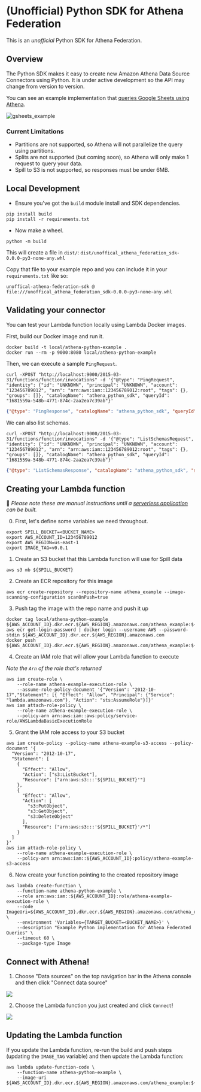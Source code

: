 # (Unofficial) Python SDK for Athena Federation

This is an _unofficial_ Python SDK for Athena Federation.

## Overview

The Python SDK makes it easy to create new Amazon Athena Data Source Connectors using Python. It is under active development so the API may change from version to version.

You can see an example implementation that [queries Google Sheets using Athena](https://github.com/dacort/athena-gsheets).

![gsheets_example](https://user-images.githubusercontent.com/1512/134044216-f8498ce8-2015-4935-bc95-6f9fd5234a25.png)

### Current Limitations

- Partitions are not supported, so Athena will not parallelize the query using partitions.
- Splits are not supported (but coming soon), so Athena will only make 1 request to query your data.
- Spill to S3 is not supported, so responses must be under 6MB.

## Local Development

- Ensure you've got the `build` module install and SDK dependencies.

```
pip install build
pip install -r requirements.txt
```

- Now make a wheel.

```shell
python -m build
```

This will create a file in `dist/`: `dist/unoffical_athena_federation_sdk-0.0.0-py3-none-any.whl`

Copy that file to your example repo and you can include it in your `requirements.txt` like so:

```
unoffical-athena-federation-sdk @ file:///unoffical_athena_federation_sdk-0.0.0-py3-none-any.whl
```

## Validating your connector

You can test your Lambda function locally using Lambda Docker images.

First, build our Docker image and run it.

```shell
docker build -t local/athena-python-example .
docker run --rm -p 9000:8080 local/athena-python-example
```

Then, we can execute a sample `PingRequest`.

```shell
curl -XPOST "http://localhost:9000/2015-03-31/functions/function/invocations" -d '{"@type": "PingRequest", "identity": {"id": "UNKNOWN", "principal": "UNKNOWN", "account": "123456789012", "arn": "arn:aws:iam::123456789012:root", "tags": {}, "groups": []}, "catalogName": "athena_python_sdk", "queryId": "1681559a-548b-4771-874c-2aa2ea7c39ab"}'
```

```json
{"@type": "PingResponse", "catalogName": "athena_python_sdk", "queryId": "1681559a-548b-4771-874c-2aa2ea7c39ab", "sourceType": "athena_python_sdk", "capabilities": 23}
```

We can also list schemas.

```shell
curl -XPOST "http://localhost:9000/2015-03-31/functions/function/invocations" -d '{"@type": "ListSchemasRequest", "identity": {"id": "UNKNOWN", "principal": "UNKNOWN", "account": "123456789012", "arn": "arn:aws:iam::123456789012:root", "tags": {}, "groups": []}, "catalogName": "athena_python_sdk", "queryId": "1681559a-548b-4771-874c-2aa2ea7c39ab"}'
```

```json
{"@type": "ListSchemasResponse", "catalogName": "athena_python_sdk", "schemas": ["sampledb"], "requestType": "LIST_SCHEMAS"}
```

## Creating your Lambda function

💁 _Please note these are manual instructions until a [serverless application](https://aws.amazon.com/serverless/serverlessrepo/) can be built._

0. First, let's define some variables we need throughout.

```shell
export SPILL_BUCKET=<BUCKET_NAME>
export AWS_ACCOUNT_ID=123456789012
export AWS_REGION=us-east-1
export IMAGE_TAG=v0.0.1
```

1. Create an S3 bucket that this Lambda function will use for Spill data

```shell
aws s3 mb ${SPILL_BUCKET}
```

2. Create an ECR repository for this image

```shell
aws ecr create-repository --repository-name athena_example --image-scanning-configuration scanOnPush=true
```

3. Push tag the image with the repo name and push it up

```shell
docker tag local/athena-python-example ${AWS_ACCOUNT_ID}.dkr.ecr.${AWS_REGION}.amazonaws.com/athena_example:${IMAGE_TAG}
aws ecr get-login-password | docker login --username AWS --password-stdin ${AWS_ACCOUNT_ID}.dkr.ecr.${AWS_REGION}.amazonaws.com
docker push ${AWS_ACCOUNT_ID}.dkr.ecr.${AWS_REGION}.amazonaws.com/athena_example:${IMAGE_TAG}
```

4. Create an IAM role that will allow your Lambda function to execute

_Note the `Arn` of the role that's returned_

```shell
aws iam create-role \
    --role-name athena-example-execution-role \
    --assume-role-policy-document '{"Version": "2012-10-17","Statement": [{ "Effect": "Allow", "Principal": {"Service": "lambda.amazonaws.com"}, "Action": "sts:AssumeRole"}]}'
aws iam attach-role-policy \
    --role-name athena-example-execution-role \
    --policy-arn arn:aws:iam::aws:policy/service-role/AWSLambdaBasicExecutionRole
```

5. Grant the IAM role access to your S3 bucket

```shell
aws iam create-policy --policy-name athena-example-s3-access --policy-document '{
  "Version": "2012-10-17",
  "Statement": [
    {
      "Effect": "Allow",
      "Action": ["s3:ListBucket"],
      "Resource": ["arn:aws:s3:::'${SPILL_BUCKET}'"]
    },
    {
      "Effect": "Allow",
      "Action": [
        "s3:PutObject",
        "s3:GetObject",
        "s3:DeleteObject"
      ],
      "Resource": ["arn:aws:s3:::'${SPILL_BUCKET}'/*"]
    }
  ]
}'
aws iam attach-role-policy \
    --role-name athena-example-execution-role \
    --policy-arn arn:aws:iam::${AWS_ACCOUNT_ID}:policy/athena-example-s3-access
```


6. Now create your function pointing to the created repository image

```shell
aws lambda create-function \
    --function-name athena-python-example \
    --role arn:aws:iam::${AWS_ACCOUNT_ID}:role/athena-example-execution-role \
    --code ImageUri=${AWS_ACCOUNT_ID}.dkr.ecr.${AWS_REGION}.amazonaws.com/athena_example:${IMAGE_TAG} \
    --environment 'Variables={TARGET_BUCKET=<BUCKET_NAME>}' \
    --description "Example Python implementation for Athena Federated Queries" \
    --timeout 60 \
    --package-type Image
```

## Connect with Athena!

1. Choose "Data sources" on the top navigation bar in the Athena console and then click "Connect data source"

![](docs/athena_connect.png)

2. Choose the Lambda function you just created and click `Connect`!

![](docs/athena_connect_lambda.png)

## Updating the Lambda function

If you update the Lambda function, re-run the build and push steps (updating the `IMAGE_TAG` variable) and then update the Lambda function:

```shell
aws lambda update-function-code \
    --function-name athena-python-example \
    --image-uri ${AWS_ACCOUNT_ID}.dkr.ecr.${AWS_REGION}.amazonaws.com/athena_example:${IMAGE_TAG}
```
